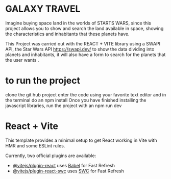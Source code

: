 # GALAXY TRAVEL

Imagine buying space land in the worlds of STARTS WARS, since this project allows you to show and search the land available in space, showing the characteristics and inhabitants that these planets have.

This Project was carried out with the REACT + VITE library using a SWAPI API, the Star Wars API https://swapi.dev/ to show the data dividing into planets and inhabitants, it will also have a form to search for the planets that the user wants .

# to run the project

clone the git hub project enter the code using your favorite text editor and in the terminal do an npm install
Once you have finished installing the javascript libraries, run the project with an npm run dev

# React + Vite

This template provides a minimal setup to get React working in Vite with HMR and some ESLint rules.

Currently, two official plugins are available:

- [@vitejs/plugin-react](https://github.com/vitejs/vite-plugin-react/blob/main/packages/plugin-react/README.md) uses [Babel](https://babeljs.io/) for Fast Refresh
- [@vitejs/plugin-react-swc](https://github.com/vitejs/vite-plugin-react-swc) uses [SWC](https://swc.rs/) for Fast Refresh

